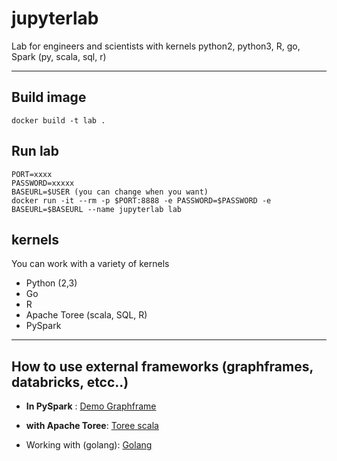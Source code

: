 # jupyterlab
Lab for engineers and scientists with kernels python2, python3, R, go, Spark (py, scala, sql, r)

-----
## Build image
    docker build -t lab .
    
## Run lab
    PORT=xxxx
    PASSWORD=xxxxx
    BASEURL=$USER (you can change when you want)
    docker run -it --rm -p $PORT:8888 -e PASSWORD=$PASSWORD -e BASEURL=$BASEURL --name jupyterlab lab
    
## kernels
You can work with a variety of kernels
- Python (2,3)
- Go
- R
- Apache Toree (scala, SQL, R)
- PySpark 

-----

## How to use external frameworks (graphframes, databricks, etcc..)

-  **In PySpark** :  [Demo Graphframe](https://github.com/robertoNdams/jupyterlab/blob/master/DemoGraphframeIPY.pdf)
-  **with Apache Toree**: [Toree scala](https://github.com/robertoNdams/jupyterlab/blob/master/ToreeScala.pdf) 


- Working with (golang): [Golang](https://github.com/robertoNdams/jupyterlab/blob/master/Golang.pdf)